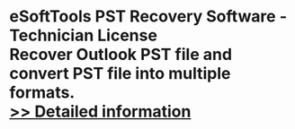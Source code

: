 # eSoftTools PST Recovery Software - Technician License<br />Recover Outlook PST file and convert PST file into multiple formats.<br />[>> Detailed information](https://secure.shareit.com/shareit/product.html?productid=300877994&affiliateid=200057808)